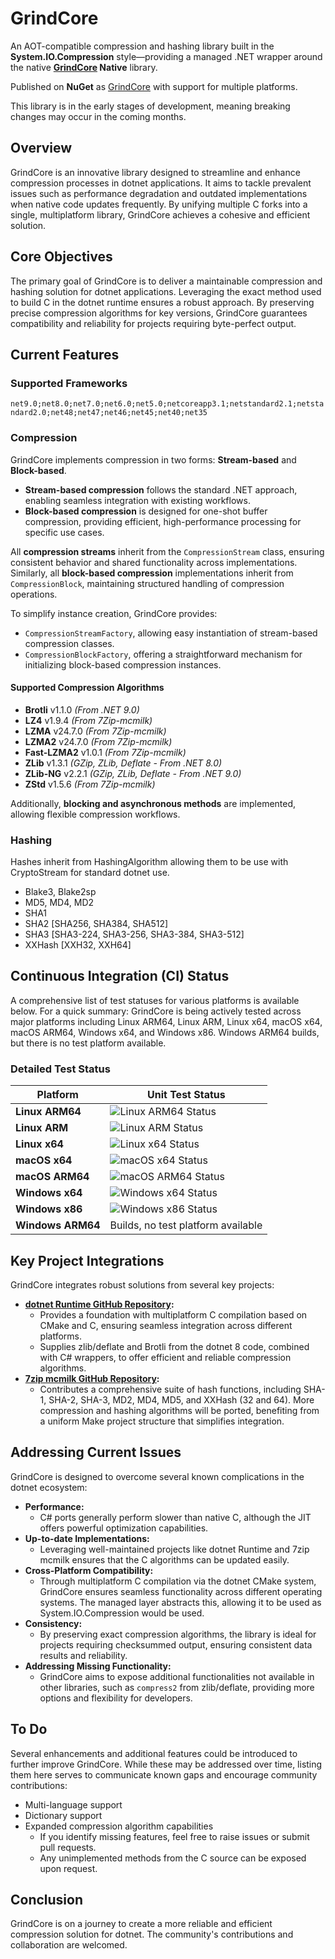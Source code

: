 # GrindCore  

An AOT-compatible compression and hashing library built in the **System.IO.Compression** style—providing a managed .NET wrapper around the native **[GrindCore](https://github.com/Nanook/GrindCore) Native** library.  

Published on **NuGet** as [GrindCore](https://www.nuget.org/packages/GrindCore) with support for multiple platforms.  

This library is in the early stages of development, meaning breaking changes may occur in the coming months.

## Overview

GrindCore is an innovative library designed to streamline and enhance compression processes in dotnet applications. It aims to tackle prevalent issues such as performance degradation and outdated implementations when native code updates frequently. By unifying multiple C forks into a single, multiplatform library, GrindCore achieves a cohesive and efficient solution.

## Core Objectives

The primary goal of GrindCore is to deliver a maintainable compression and hashing solution for dotnet applications. Leveraging the exact method used to build C in the dotnet runtime ensures a robust approach. By preserving precise compression algorithms for key versions, GrindCore guarantees compatibility and reliability for projects requiring byte-perfect output.

## Current Features

### Supported Frameworks

`net9.0;net8.0;net7.0;net6.0;net5.0;netcoreapp3.1;netstandard2.1;netstandard2.0;net48;net47;net46;net45;net40;net35`

### Compression  

GrindCore implements compression in two forms: **Stream-based** and **Block-based**.  

- **Stream-based compression** follows the standard .NET approach, enabling seamless integration with existing workflows.  
- **Block-based compression** is designed for one-shot buffer compression, providing efficient, high-performance processing for specific use cases.  

All **compression streams** inherit from the `CompressionStream` class, ensuring consistent behavior and shared functionality across implementations.  
Similarly, all **block-based compression** implementations inherit from `CompressionBlock`, maintaining structured handling of compression operations.  

To simplify instance creation, GrindCore provides:  
- `CompressionStreamFactory`, allowing easy instantiation of stream-based compression classes.  
- `CompressionBlockFactory`, offering a straightforward mechanism for initializing block-based compression instances.  

#### Supported Compression Algorithms  

- **Brotli** v1.1.0 _(From .NET 9.0)_  
- **LZ4** v1.9.4 _(From 7Zip-mcmilk)_  
- **LZMA** v24.7.0 _(From 7Zip-mcmilk)_  
- **LZMA2** v24.7.0 _(From 7Zip-mcmilk)_  
- **Fast-LZMA2** v1.0.1 _(From 7Zip-mcmilk)_  
- **ZLib** v1.3.1 _(GZip, ZLib, Deflate - From .NET 8.0)_  
- **ZLib-NG** v2.2.1 _(GZip, ZLib, Deflate - From .NET 9.0)_  
- **ZStd** v1.5.6 _(From 7Zip-mcmilk)_  

Additionally, **blocking and asynchronous methods** are implemented, allowing flexible compression workflows.

### Hashing

Hashes inherit from HashingAlgorithm allowing them to be use with CryptoStream for standard dotnet use.

- Blake3, Blake2sp
- MD5, MD4, MD2
- SHA1
- SHA2 [SHA256, SHA384, SHA512]
- SHA3 [SHA3-224, SHA3-256, SHA3-384, SHA3-512]
- XXHash [XXH32, XXH64]

## Continuous Integration (CI) Status

A comprehensive list of test statuses for various platforms is available below. For a quick summary: GrindCore is being actively tested across major platforms including Linux ARM64, Linux ARM, Linux x64, macOS x64, macOS ARM64, Windows x64, and Windows x86. Windows ARM64 builds, but there is no test platform available.

### Detailed Test Status

| Platform            | Unit Test Status                                                                                      |
|---------------------|-------------------------------------------------------------------------------------------------------|
| **Linux ARM64**     | ![Linux ARM64 Status](https://github.com/Nanook/GrindCore.net/actions/workflows/test.yaml/badge.svg?event=push&job=test_linux_arm64)   |
| **Linux ARM**       | ![Linux ARM Status](https://github.com/Nanook/GrindCore.net/actions/workflows/test.yaml/badge.svg?event=push&job=test_linux_arm)       |
| **Linux x64**       | ![Linux x64 Status](https://github.com/Nanook/GrindCore.net/actions/workflows/test.yaml/badge.svg?event=push&job=test_linux_x64)       |
| **macOS x64**       | ![macOS x64 Status](https://github.com/Nanook/GrindCore.net/actions/workflows/test.yaml/badge.svg?event=push&job=test_osx_x64)         |
| **macOS ARM64**     | ![macOS ARM64 Status](https://github.com/Nanook/GrindCore.net/actions/workflows/test.yaml/badge.svg?event=push&job=test_osx_arm64)     |
| **Windows x64**     | ![Windows x64 Status](https://github.com/Nanook/GrindCore.net/actions/workflows/test.yaml/badge.svg?event=push&job=test_win_x64)       |
| **Windows x86**     | ![Windows x86 Status](https://github.com/Nanook/GrindCore.net/actions/workflows/test.yaml/badge.svg?event=push&job=test_win_x86)       |
| **Windows ARM64**   | Builds, no test platform available |

## Key Project Integrations

GrindCore integrates robust solutions from several key projects:

- **[dotnet Runtime GitHub Repository](https://github.com/dotnet/runtime):**
  - Provides a foundation with multiplatform C compilation based on CMake and C, ensuring seamless integration across different platforms.
  - Supplies zlib/deflate and Brotli from the dotnet 8 code, combined with C# wrappers, to offer efficient and reliable compression algorithms.
- **[7zip mcmilk GitHub Repository](https://github.com/mcmilk/7-Zip-zstd):**
  - Contributes a comprehensive suite of hash functions, including SHA-1, SHA-2, SHA-3, MD2, MD4, MD5, and XXHash (32 and 64). More compression and hashing algorithms will be ported, benefiting from a uniform Make project structure that simplifies integration.

## Addressing Current Issues

GrindCore is designed to overcome several known complications in the dotnet ecosystem:

- **Performance:**
  - C# ports generally perform slower than native C, although the JIT offers powerful optimization capabilities.
- **Up-to-date Implementations:**
  - Leveraging well-maintained projects like dotnet Runtime and 7zip mcmilk ensures that the C algorithms can be updated easily.
- **Cross-Platform Compatibility:**
  - Through multiplatform C compilation via the dotnet CMake system, GrindCore ensures seamless functionality across different operating systems. The managed layer abstracts this, allowing it to be used as System.IO.Compression would be used.
- **Consistency:**
  - By preserving exact compression algorithms, the library is ideal for projects requiring checksummed output, ensuring consistent data results and reliability.
- **Addressing Missing Functionality:**
  - GrindCore aims to expose additional functionalities not available in other libraries, such as `compress2` from zlib/deflate, providing more options and flexibility for developers.

## To Do

Several enhancements and additional features could be introduced to further improve GrindCore. While these may be addressed over time, listing them here serves to communicate known gaps and encourage community contributions:
- Multi-language support
- Dictionary support
- Expanded compression algorithm capabilities
  - If you identify missing features, feel free to raise issues or submit pull requests.
  - Any unimplemented methods from the C source can be exposed upon request.

## Conclusion

GrindCore is on a journey to create a more reliable and efficient compression solution for dotnet. The community's contributions and collaboration are welcomed.
